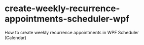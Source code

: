 # create-weekly-recurrence-appointments-scheduler-wpf
How to create weekly recurrence appointments in WPF Scheduler (Calendar)
